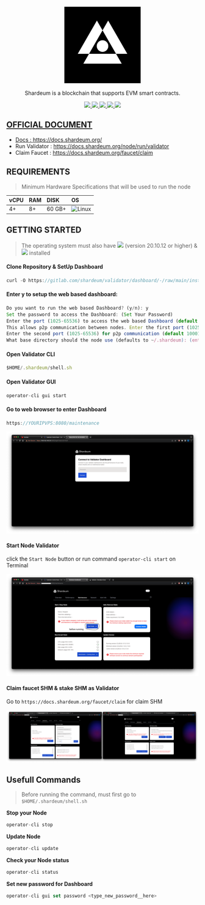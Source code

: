 <p align="center">
<img sizes="(max-width: 600px) 480px, 800px" src="https://raw.githubusercontent.com/MOI14s/Testnet-Node/main/Shardeum%20Betanet/shardeum.png"></p>

<p align="center">Shardeum is a blockchain that supports EVM smart contracts.</p>
  
<div id="badges">
  <p align="center">
   <a href="https://shardeum.org">
  <img src="https://img.shields.io/badge/Website-4285F4?style=for-the-badge&logo=GoogleChrome&logoColor=white&style=flat"/>
  <a href="https://twitter.com/shardeum">
    <img src="https://img.shields.io/badge/Twitter-1DA1F2?style=for-the-badge&logo=twitter&logoColor=white&style=flat"/>
  </a>
  <a href="https://discord.gg/shardeum">
    <img src="https://img.shields.io/badge/Discord-%235865F2.svg?style=for-the-badge&logo=discord&logoColor=white&style=flat"/>
  </a>
  <a href="https://telegram.me/shardeum">
    <img src="https://img.shields.io/badge/Telegram-2CA5E0?style=for-the-badge&logo=telegram&logoColor=white&style=flat"/>
  <a href="https://www.reddit.com/r/shardeum/">
    <img src="https://img.shields.io/badge/Reddit-FF4500?style=for-the-badge&logo=reddit&logoColor=white&style=flat"/>
  </p>
</div>

## OFFICIAL DOCUMENT
- Docs : https://docs.shardeum.org/
- Run Validator : https://docs.shardeum.org/node/run/validator
- Claim Faucet : https://docs.shardeum.org/faucet/claim
     
## REQUIREMENTS
> Minimum Hardware Specifications that will be used to run the node
    
| vCPU | RAM | DISK | OS |
| :--  | :-- | :--- | :- |
| 4+ | 8+ | 60 GB+ | ![Linux](https://img.shields.io/badge/Linux-FCC624?style=for-the-badge&logo=linux&logoColor=black)|

## GETTING STARTED
> The operating system must also have <img src="https://img.shields.io/badge/Docker%20Image-4285F4?style=for-the-badge&logo=docker&logoColor=white&style=flat"/> (version 20.10.12 or higher) & <img src="https://img.shields.io/badge/Docker%20Compose-4285F4?style=for-the-badge&logo=docker&logoColor=white&style=flat"/> installed

#### Clone Repository & SetUp Dashboard
```javascript
curl -O https://gitlab.com/shardeum/validator/dashboard/-/raw/main/installer.sh && chmod +x installer.sh && ./installer.sh
```
    
#### Enter y to setup the web based dashboard:
    
```javascript
Do you want to run the web based Dashboard? (y/n): y 
Set the password to access the Dashboard: (Set Your Password)
Enter the port (1025-65536) to access the web based Dashboard (default 8080): (enter for default port)
This allows p2p communication between nodes. Enter the first port (1025-65536) for p2p communication (default 9001): (enter for default)
Enter the second port (1025-65536) for p2p communication (default 10001): (enter for default)
What base directory should the node use (defaults to ~/.shardeum): (enter for default)
```

#### Open Validator CLI
```javascript
$HOME/.shardeum/shell.sh
```
#### Open Validator GUI    
```javascript
operator-cli gui start
```
#### Go to web browser to enter Dashboard
```javascript
https://YOURIPVPS:8080/maintenance
```
<img src="https://raw.githubusercontent.com/MOI14s/Testnet-Node/main/Shardeum%20Betanet/11.png"/>

#### Start Node Validator
click the `Start Node` button or run command `operator-cli start` on Terminal

<img src="https://raw.githubusercontent.com/MOI14s/Testnet-Node/main/Shardeum%20Betanet/12.png"/>

#### Claim faucet SHM & stake SHM as Validator 
Go to `https://docs.shardeum.org/faucet/claim` for claim SHM

<img src="https://raw.githubusercontent.com/MOI14s/Testnet-Node/main/Shardeum%20Betanet/15.png"/>

## Usefull Commands
> Before running the command, must first go to `$HOME/.shardeum/shell.sh`

**Stop your Node**
```javascript
operator-cli stop
```

**Update Node**
```javascript
operator-cli update
```

**Check your Node status**
```javascript
operator-cli status
```
     
**Set new password for Dashboard**
```javascript
operator-cli gui set password <type_new_password__here>
```
